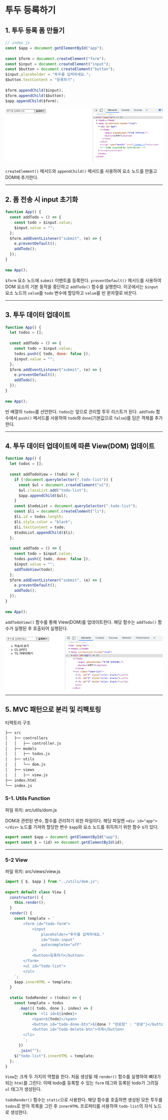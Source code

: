 # 투두 등록하기

## 1. 투두 등록 폼 만들기

```javascript
// index.js
const $app = document.getElementById("app");

const $form = document.createElement("form");
const $input = document.createElement("input");
const $button = document.createElement("button");
$input.placeholder = "투두를 입력하세요.";
$button.textContent = "등록하기";

$form.appendChild($input);
$form.appendChild($button);
$app.appendChild($form);
```

![RegisterTodo](/image/JS/TodolistMVC/RegisterTodo1.png)

`createElement()` 메서드와 `appendChild()` 메서드를 사용하여 요소 노드를 만들고 DOM에 추가한다.

---

## 2. 폼 전송 시 input 초기화

```javascript
function App() {
  const addTodo = () => {
    const todo = $input.value;
    $input.value = "";
  };
  $form.addEventListener("submit", (e) => {
    e.preventDefault();
    addTodo();
  });
}

new App();
```

`$form` 요소 노드에 `submit` 이벤트를 등록한다. `preventDefault()` 메서드를 사용하여 DOM 요소의 기본 동작을 중단하고 `addTodo()` 함수를 실행한다. 이곳에서는 `$input` 요소 노드의 `value`를 `todo` 변수에 할당하고 `value`를 빈 문자열로 바꾼다.

---

## 3. 투두 데이터 업데이트

```javascript
function App() {
  let todos = [];

  const addTodo = () => {
    const todo = $input.value;
    todos.push({ todo, done: false });
    $input.value = "";
  };
  $form.addEventListener("submit", (e) => {
    e.preventDefault();
    addTodo();
  });
}

new App();
```

빈 배열의 `todos`를 선언한다. `todos`는 앞으로 관리할 투두 리스트가 된다. `addTodo` 함수에서 `push()` 메서드를 사용하여 `todo`와 `done`(기본값으로 `false`)를 담은 객체를 추가한다.

---

## 4. 투두 데이터 업데이트에 따른 View(DOM) 업데이트

```javascript
function App() {
  let todos = [];

  const addTodoView = (todo) => {
    if (!document.querySelector(".todo-list")) {
      const $ul = document.createElement("ul");
      $ul.classList.add("todo-list");
      $app.appendChild($ul);
    }
    const $todoList = document.querySelector(".todo-list");
    const $li = document.createElement("li");
    $li.id = todos.length;
    $li.style.color = "black";
    $li.textContent = todo;
    $todoList.appendChild($li);
  };

  const addTodo = () => {
    const todo = $input.value;
    todos.push({ todo, done: false });
    $input.value = "";
    addTodoView(todo);
  };
  $form.addEventListener("submit", (e) => {
    e.preventDefault();
    addTodo();
  });
}

new App();
```

`addTodoView()` 함수를 통해 View(DOM)를 업데이트한다. 해당 함수는 `addTodo()` 함수가 실행된 후 호출되어 실행된다.

![RegisterTodo2](/image/JS/TodolistMVC/RegisterTodo2.png)

---

## 5. MVC 패턴으로 분리 및 리팩토링

티렉토리 구조

```bash
├── src
│   ├── controllers
│   │   ├── controller.js
│   ├── models
│   │   ├── todos.js
│   ├── utils
│   │   └── dom.js
│   ├── views
│   │   ├── view.js
├── index.html
└── index.js

```

### 5-1. Utils Function

파일 위치: src/utils/dom.js

DOM과 관련된 변수, 함수를 관리하기 위한 파일이다. 해당 파일엔 `<div id="app"></div>` 노드를 가져와 할당한 변수 `$app`와 요소 노드를 취득하기 위한 함수 `$`가 있다.

```javascript
export const $app = document.getElementById("app");
export const $ = (id) => document.getElementById(id);
```

---

### 5-2 View

파일 위치: src/views/view.js

```javascript
import { $, $app } from "../utils/dom.js";

export default class View {
  constructor() {
    this.render();
  }
  render() {
    const template = `
        <form id="todo-form">
            <input 
                placeholder="투두를 입력하세요." 
                id="todo-input"
                autocomplete="off"
            />
            <button>등록하기</button>
        </form>
        <ul id="todo-list">
        </ul>
    `;
    $app.innerHTML = template;
  }

  static todoRender = (todos) => {
    const template = todos
      .map(({ todo, done }, index) => {
        return `<li id=${index}>
            <span>${todo}</span>
            <button id="todo-done-btn">${done ? "완료함" : "완료"}</button>
            <button id="todo-delete-btn">삭제</button>
        </li>
        `;
      })
      .join("");
    $("todo-list").innerHTML = template;
  };
}
```

`View`는 크게 두 가지의 역할을 한다. 처음 생성될 때 `render()` 함수를 실행하여 뼈대가 되는 `html`를 그린다. 이때 todo를 등록할 수 있는 `form` 태그와 등록된 todo가 그려질 `ul` 태그가 생성된다.

`todoRender()` 함수는 `static`으로 사용한다. 해당 함수를 호출하면 생성된 모든 투두를 `todos`로 받아 목록을 그린 후 `innerHTML` 프로퍼티를 사용하여 `todo-list`의 자식 노드로 생성한다.
